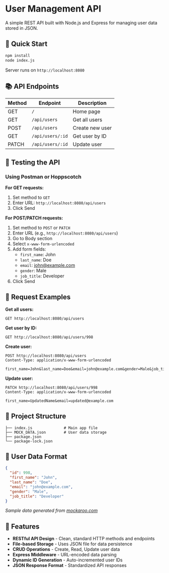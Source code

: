 # User Management API

A simple REST API built with Node.js and Express for managing user data stored in JSON.

## 🚀 Quick Start

```bash
npm install
node index.js
```
Server runs on `http://localhost:8080`

## 📚 API Endpoints

| Method | Endpoint | Description |
|--------|----------|-------------|
| GET | `/` | Home page |
| GET | `/api/users` | Get all users |
| POST | `/api/users` | Create new user |
| GET | `/api/users/:id` | Get user by ID |
| PATCH | `/api/users/:id` | Update user |

## 🧪 Testing the API

### Using Postman or Hoppscotch

**For GET requests:**
1. Set method to `GET`
2. Enter URL: `http://localhost:8080/api/users`
3. Click Send

**For POST/PATCH requests:**
1. Set method to `POST` or `PATCH`
2. Enter URL (e.g., `http://localhost:8080/api/users`)
3. Go to Body section
4. Select `x-www-form-urlencoded`
5. Add form fields:
   - `first_name`: John
   - `last_name`: Doe
   - `email`: john@example.com
   - `gender`: Male
   - `job_title`: Developer
6. Click Send

## 📖 Request Examples

**Get all users:**
```
GET http://localhost:8080/api/users
```

**Get user by ID:**
```
GET http://localhost:8080/api/users/998
```

**Create user:**
```
POST http://localhost:8080/api/users
Content-Type: application/x-www-form-urlencoded

first_name=John&last_name=Doe&email=john@example.com&gender=Male&job_title=Developer
```

**Update user:**
```
PATCH http://localhost:8080/api/users/998
Content-Type: application/x-www-form-urlencoded

first_name=UpdatedName&email=updated@example.com
```

## 📁 Project Structure

```
├── index.js              # Main app file
├── MOCK_DATA.json        # User data storage
├── package.json
└── package-lock.json
```

## 🔧 User Data Format

```json
{
  "id": 998,
  "first_name": "John",
  "last_name": "Doe",
  "email": "john@example.com",
  "gender": "Male",
  "job_title": "Developer"
}
```

*Sample data generated from [mockaroo.com](https://mockaroo.com/)*

## 🚧 Features

- **RESTful API Design** - Clean, standard HTTP methods and endpoints
- **File-based Storage** - Uses JSON file for data persistence
- **CRUD Operations** - Create, Read, Update user data
- **Express Middleware** - URL-encoded data parsing
- **Dynamic ID Generation** - Auto-incremented user IDs
- **JSON Response Format** - Standardized API responses
